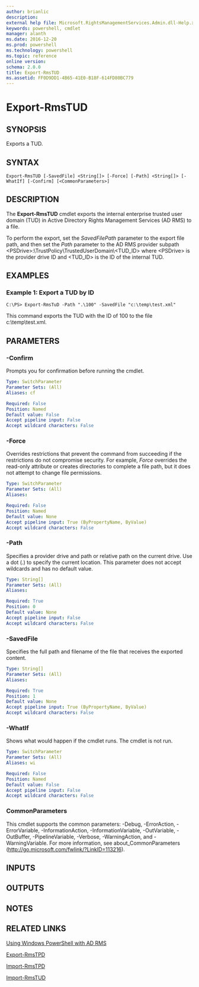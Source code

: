 ```yaml
---
author: brianlic
description: 
external help file: Microsoft.RightsManagementServices.Admin.dll-Help.xml
keywords: powershell, cmdlet
manager: alanth
ms.date: 2016-12-20
ms.prod: powershell
ms.technology: powershell
ms.topic: reference
online version: 
schema: 2.0.0
title: Export-RmsTUD
ms.assetid: FF0D9DD1-4B65-41E0-B18F-614FD80BC779
---
```


# Export-RmsTUD

## SYNOPSIS
Exports a TUD.

## SYNTAX

```
Export-RmsTUD [-SavedFile] <String[]> [-Force] [-Path] <String[]> [-WhatIf] [-Confirm] [<CommonParameters>]
```

## DESCRIPTION
The **Export-RmsTUD** cmdlet exports the internal enterprise trusted user domain (TUD) in Active Directory Rights Management Services (AD RMS) to a file.

To perform the export, set the *SavedFilePath* parameter to the export file path, and then set the *Path* parameter to the AD RMS provider subpath \<PSDrive\>:\TrustPolicy\TrustedUserDomain\\\<TUD_ID\> where \<PSDrive\> is the provider drive ID and \<TUD_ID\> is the ID of the internal TUD.

## EXAMPLES

### Example 1: Export a TUD by ID
```
C:\PS> Export-RmsTuD -Path ".\100" -SavedFile "c:\temp\test.xml"
```

This command exports the TUD with the ID of 100 to the file c:\temp\test.xml.

## PARAMETERS

### -Confirm
Prompts you for confirmation before running the cmdlet.

```yaml
Type: SwitchParameter
Parameter Sets: (All)
Aliases: cf

Required: False
Position: Named
Default value: False
Accept pipeline input: False
Accept wildcard characters: False
```

### -Force
Overrides restrictions that prevent the command from succeeding if the restrictions do not compromise security.
For example, *Force* overrides the read-only attribute or creates directories to complete a file path, but it does not attempt to change file permissions.

```yaml
Type: SwitchParameter
Parameter Sets: (All)
Aliases: 

Required: False
Position: Named
Default value: None
Accept pipeline input: True (ByPropertyName, ByValue)
Accept wildcard characters: False
```

### -Path
Specifies a provider drive and path or relative path on the current drive.
Use a dot (.) to specify the current location.
This parameter does not accept wildcards and has no default value.

```yaml
Type: String[]
Parameter Sets: (All)
Aliases: 

Required: True
Position: 0
Default value: None
Accept pipeline input: False
Accept wildcard characters: False
```

### -SavedFile
Specifies the full path and filename of the file that receives the exported content.

```yaml
Type: String[]
Parameter Sets: (All)
Aliases: 

Required: True
Position: 1
Default value: None
Accept pipeline input: True (ByPropertyName, ByValue)
Accept wildcard characters: False
```

### -WhatIf
Shows what would happen if the cmdlet runs.
The cmdlet is not run.

```yaml
Type: SwitchParameter
Parameter Sets: (All)
Aliases: wi

Required: False
Position: Named
Default value: False
Accept pipeline input: False
Accept wildcard characters: False
```

### CommonParameters
This cmdlet supports the common parameters: -Debug, -ErrorAction, -ErrorVariable, -InformationAction, -InformationVariable, -OutVariable, -OutBuffer, -PipelineVariable, -Verbose, -WarningAction, and -WarningVariable. For more information, see about_CommonParameters (http://go.microsoft.com/fwlink/?LinkID=113216).

## INPUTS

## OUTPUTS

## NOTES

## RELATED LINKS

[Using Windows PowerShell with AD RMS](http://go.microsoft.com/fwlink/?LinkId=136806)

[Export-RmsTPD](./Export-RmsTPD.md)

[Import-RmsTPD](./Import-RmsTPD.md)

[Import-RmsTUD](./Import-RmsTUD.md)

